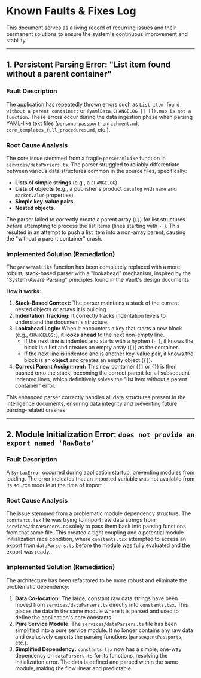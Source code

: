 # Known Faults & Fixes Log

This document serves as a living record of recurring issues and their permanent solutions to ensure the system's continuous improvement and stability.

---

## 1. Persistent Parsing Error: "List item found without a parent container"

### Fault Description

The application has repeatedly thrown errors such as `List item found without a parent container:` or `(yamlData.CHANGELOG || []).map is not a function`. These errors occur during the data ingestion phase when parsing YAML-like text files (`persona-passport-enrichment.md`, `core_templates_full_procedures.md`, etc.).

### Root Cause Analysis

The core issue stemmed from a fragile `parseYamlLike` function in `services/dataParsers.ts`. The parser struggled to reliably differentiate between various data structures common in the source files, specifically:
-   **Lists of simple strings** (e.g., a `CHANGELOG`).
-   **Lists of objects** (e.g., a publisher's product `catalog` with `name` and `marketValue` properties).
-   **Simple key-value pairs**.
-   **Nested objects**.

The parser failed to correctly create a parent array (`[]`) for list structures *before* attempting to process the list items (lines starting with `- `). This resulted in an attempt to push a list item into a non-array parent, causing the "without a parent container" crash.

### Implemented Solution (Remediation)

The `parseYamlLike` function has been completely replaced with a more robust, stack-based parser with a "lookahead" mechanism, inspired by the "System-Aware Parsing" principles found in the Vault's design documents.

**How it works:**

1.  **Stack-Based Context:** The parser maintains a stack of the current nested objects or arrays it is building.
2.  **Indentation Tracking:** It correctly tracks indentation levels to understand the document's structure.
3.  **Lookahead Logic:** When it encounters a key that starts a new block (e.g., `CHANGELOG:`), it **looks ahead** to the next non-empty line.
    -   If the next line is indented and starts with a hyphen (`- `), it knows the block is a **list** and creates an empty array (`[]`) as the container.
    -   If the next line is indented and is another key-value pair, it knows the block is an **object** and creates an empty object (`{}`).
4.  **Correct Parent Assignment:** This new container (`[]` or `{}`) is then pushed onto the stack, becoming the correct parent for all subsequent indented lines, which definitively solves the "list item without a parent container" error.

This enhanced parser correctly handles all data structures present in the intelligence documents, ensuring data integrity and preventing future parsing-related crashes.

---

## 2. Module Initialization Error: `does not provide an export named 'RawData'`

### Fault Description
A `SyntaxError` occurred during application startup, preventing modules from loading. The error indicates that an imported variable was not available from its source module at the time of import.

### Root Cause Analysis
The issue stemmed from a problematic module dependency structure. The `constants.tsx` file was trying to import raw data strings from `services/dataParsers.ts` solely to pass them back into parsing functions from that same file. This created a tight coupling and a potential module initialization race condition, where `constants.tsx` attempted to access an export from `dataParsers.ts` before the module was fully evaluated and the export was ready.

### Implemented Solution (Remediation)
The architecture has been refactored to be more robust and eliminate the problematic dependency:

1.  **Data Co-location:** The large, constant raw data strings have been moved from `services/dataParsers.ts` directly into `constants.tsx`. This places the data in the same module where it is parsed and used to define the application's core constants.
2.  **Pure Service Module:** The `services/dataParsers.ts` file has been simplified into a pure service module. It no longer contains any raw data and exclusively exports the parsing functions (`parseAgentPassports`, etc.).
3.  **Simplified Dependency:** `constants.tsx` now has a simple, one-way dependency on `dataParsers.ts` for its functions, resolving the initialization error. The data is defined and parsed within the same module, making the flow linear and predictable.